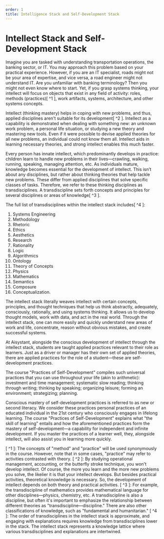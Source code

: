 ```yaml
---
order: 1
title: Intelligence Stack and Self-Development Stack
---
```


# Intellect Stack and Self-Development Stack

Imagine you are tasked with understanding transportation operations, the banking sector, or IT. You may approach this problem based on your practical experience. However, if you are an IT specialist, roads might not be your area of expertise, and vice versa, a road engineer might not understand IT. Are you unfamiliar with banking terminology? Then you might not even know where to start. Yet, if you grasp systems thinking, your intellect will focus on objects that exist in any field of activity: roles, methods (practices)[ ^1 ], work artifacts, systems, architecture, and other systems concepts.

Intellect (thinking mastery) helps in coping with new problems, and thus, applied disciplines aren't suitable for its development[ ^2 ]. Intellect as a capability is demonstrated when dealing with something new: an unknown work problem, a personal life situation, or studying a new theory and mastering new tools. Even if it were possible to devise applied theories for all new problems, an individual could not know them all. Intellect aids in learning necessary theories, and strong intellect enables this much faster.

Every person has innate intellect, which predominantly develops in practice: children learn to handle new problems in their lives—crawling, walking, running, speaking, managing attention, etc. As individuals mature, knowledge becomes essential for the development of intellect. This isn’t about any disciplines, but rather about thinking theories that help tackle new problems. These differ from applied disciplines that solve specific classes of tasks. Therefore, we refer to these thinking disciplines as transdisciplines. A transdiscipline sets forth concepts and principles for several disciplines or areas of knowledge[ ^3 ].

The full list of transdisciplines within the intellect stack includes[ ^4 ]: 
1. Systems Engineering 
2. Methodology 
3. Rhetoric 
4. Ethics 
5. Aesthetics 
6. Research 
7. Rationality 
8. Logic 
9. Algorithmics 
10. Ontology 
11. Theory of Concepts 
12. Physics 
13. Mathematics 
14. Semantics 
15. Composure 
16. Conceptualization.

The intellect stack literally weaves intellect with certain concepts, principles, and thought techniques that help us think abstractly, adequately, consciously, rationally, and using systems thinking. It allows us to develop thought models, work with data, and act in the real world. Through the intellect stack, one can more easily and quickly understand new areas of work and life, concentrate, reason without obvious mistakes, and create successful systems.

At Aisystant, alongside the conscious development of intellect through the intellect stack, students are taught applied practices relevant to their role as learners. Just as a driver or manager has their own set of applied theories, there are applied practices for the role of a student—these are self-development practices.

The course "Practices of Self-Development" compiles such universal practices that you can use throughout your life (akin to arithmetic): investment and time management; systematic slow reading; thinking through writing; thinking by speaking; organizing leisure; forming an environment; strategizing; planning.

Conscious mastery of self-development practices is referred to as new or second literacy. We consider these practices personal practices of an educated individual in the 21st century who consciously engages in lifelong learning. The course "Practices of Self-Development" explains what "the skill of learning" entails and how the aforementioned practices form the mastery of self-development—a capability for independent and infinite development. If you master the practices of a learner well, they, alongside intellect, will also assist you in learning more quickly.

[ ^1 ]: The concepts of "method" and "practice" will be used synonymously in the course. However, note that in some cases, "practice" may refer to activities contrasted with theory.
[ ^2 ]: By studying operational management, accounting, or the butterfly stroke technique, you won't develop intellect. Of course, the more you learn and the more new problems you solve, the likelier it is that your intellect develops. But besides practical activities, theoretical knowledge is necessary. So, the development of intellect depends on both theory and practical activities.
[ ^3 ]: For example, the transdiscipline of mathematics provides mathematical language for other disciplines—physics, chemistry, etc. A transdiscipline is also a discipline, but often it's important to emphasize the relationship between different theories as "transdiscipline—discipline." There are also other classifications of knowledge, such as "fundamental and humanitarian."
[ ^4 ]: The order of transdisciplines in the intellect stack is approximate, and engaging with explanations requires knowledge from transdisciplines lower in the stack. The intellect stack represents a knowledge lattice where various transdisciplines and explanations are intertwined.
